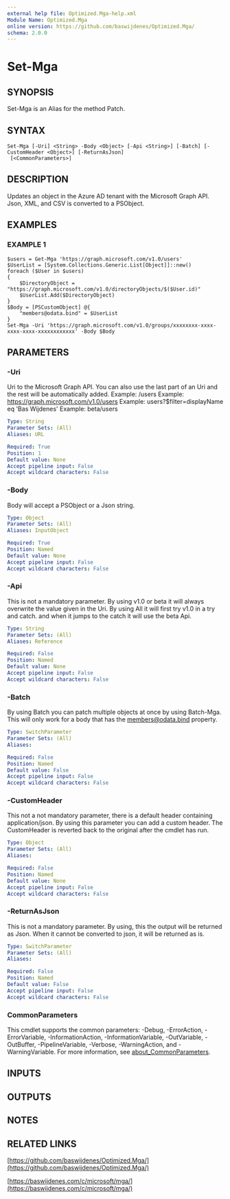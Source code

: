 ```yaml
---
external help file: Optimized.Mga-help.xml
Module Name: Optimized.Mga
online version: https://github.com/baswijdenes/Optimized.Mga/
schema: 2.0.0
---
```


# Set-Mga

## SYNOPSIS
Set-Mga is an Alias for the method Patch.

## SYNTAX

```
Set-Mga [-Uri] <String> -Body <Object> [-Api <String>] [-Batch] [-CustomHeader <Object>] [-ReturnAsJson]
 [<CommonParameters>]
```

## DESCRIPTION
Updates an object in the Azure AD tenant with the Microsoft Graph API. 
Json, XML, and CSV is converted to a PSObject.

## EXAMPLES

### EXAMPLE 1
```
$users = Get-Mga 'https://graph.microsoft.com/v1.0/users'
$UserList = [System.Collections.Generic.List[Object]]::new() 
foreach ($User in $users)
{
    $DirectoryObject = "https://graph.microsoft.com/v1.0/directoryObjects/$($User.id)"
    $UserList.Add($DirectoryObject)
}
$Body = [PSCustomObject] @{
    "members@odata.bind" = $UserList
}
Set-Mga -Uri 'https://graph.microsoft.com/v1.0/groups/xxxxxxxx-xxxx-xxxx-xxxx-xxxxxxxxxxxx' -Body $Body
```

## PARAMETERS

### -Uri
Uri to the Microsoft Graph API.
You can also use the last part of an Uri and the rest will be automatically added.
Example: /users
Example: https://graph.microsoft.com/v1.0/users
Example: users?$filter=displayName eq 'Bas Wijdenes'
Example: beta/users

```yaml
Type: String
Parameter Sets: (All)
Aliases: URL

Required: True
Position: 1
Default value: None
Accept pipeline input: False
Accept wildcard characters: False
```

### -Body
Body will accept a PSObject or a Json string.

```yaml
Type: Object
Parameter Sets: (All)
Aliases: InputObject

Required: True
Position: Named
Default value: None
Accept pipeline input: False
Accept wildcard characters: False
```

### -Api
This is not a mandatory parameter. 
By using v1.0 or beta it will always overwrite the value given in the Uri.
By using All it will first try v1.0 in a try and catch. and when it jumps to the catch it will use the beta Api.

```yaml
Type: String
Parameter Sets: (All)
Aliases: Reference

Required: False
Position: Named
Default value: None
Accept pipeline input: False
Accept wildcard characters: False
```

### -Batch
By using Batch you can patch multiple objects at once by using Batch-Mga. 
This will only work for a body that has the members@odata.bind property.

```yaml
Type: SwitchParameter
Parameter Sets: (All)
Aliases:

Required: False
Position: Named
Default value: False
Accept pipeline input: False
Accept wildcard characters: False
```

### -CustomHeader
This not a not mandatory parameter, there is a default header containing application/json.
By using this parameter you can add a custom header.
The CustomHeader is reverted back to the original after the cmdlet has run.

```yaml
Type: Object
Parameter Sets: (All)
Aliases:

Required: False
Position: Named
Default value: None
Accept pipeline input: False
Accept wildcard characters: False
```

### -ReturnAsJson
This is not a mandatory parameter. 
By using, this the output will be returned as Json.
When it cannot be converted to json, it will be returned as is.

```yaml
Type: SwitchParameter
Parameter Sets: (All)
Aliases:

Required: False
Position: Named
Default value: False
Accept pipeline input: False
Accept wildcard characters: False
```

### CommonParameters
This cmdlet supports the common parameters: -Debug, -ErrorAction, -ErrorVariable, -InformationAction, -InformationVariable, -OutVariable, -OutBuffer, -PipelineVariable, -Verbose, -WarningAction, and -WarningVariable. For more information, see [about_CommonParameters](http://go.microsoft.com/fwlink/?LinkID=113216).

## INPUTS

## OUTPUTS

## NOTES

## RELATED LINKS

[https://github.com/baswijdenes/Optimized.Mga/](https://github.com/baswijdenes/Optimized.Mga/)

[https://baswijdenes.com/c/microsoft/mga/](https://baswijdenes.com/c/microsoft/mga/)

